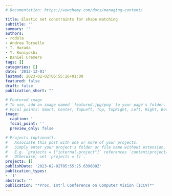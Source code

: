```yaml
---
# Documentation: https://wowchemy.com/docs/managing-content/

title: Elastic net constraints for shape matching
subtitle: ''
summary: ''
authors:
- rodola
- Andrea Torsello
- T. Harada
- Y. Kuniyoshi
- Daniel Cremers
tags: []
categories: []
date: '2013-12-01'
lastmod: 2023-02-02T06:55:26+01:00
featured: false
draft: false
publication_short: ""

# Featured image
# To use, add an image named `featured.jpg/png` to your page's folder.
# Focal points: Smart, Center, TopLeft, Top, TopRight, Left, Right, BottomLeft, Bottom, BottomRight.
image:
  caption: ''
  focal_point: ''
  preview_only: false

# Projects (optional).
#   Associate this post with one or more of your projects.
#   Simply enter your project's folder or file name without extension.
#   E.g. `projects = ["internal-project"]` references `content/project/deep-learning/index.md`.
#   Otherwise, set `projects = []`.
projects: []
publishDate: '2023-02-02T05:55:25.639688Z'
publication_types:
- '1'
abstract: ''
publication: "*Proc. Int'l Conference on Computer Vision (ICCV)*"
---
```

